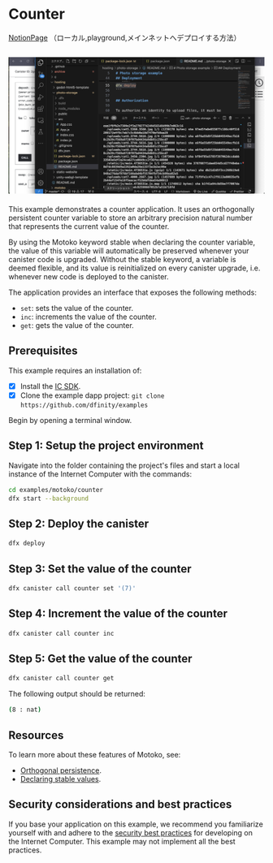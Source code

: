 # Counter

[NotionPage](https://petal-tarsal-2b3.notion.site/Sample-Canister-Deploy-190e519d441a80b1a942d2b1b8283023)
（ローカル,playground,メインネットへデプロイする方法）

![alt text](<counter.png>)
--------------------------------------------------

This example demonstrates a counter application. It uses an orthogonally persistent counter variable to store an arbitrary precision natural number that represents the current value of the counter.

By using the Motoko keyword stable when declaring the counter variable, the value of this variable will automatically be preserved whenever your canister code is upgraded. Without the stable keyword, a variable is deemed flexible, and its value is reinitialized on every canister upgrade, i.e. whenever new code is deployed to the canister.

The application provides an interface that exposes the following methods:

- `set`: sets the value of the counter.
- `inc`: increments the value of the counter.
- `get`: gets the value of the counter.

## Prerequisites
This example requires an installation of:

- [x] Install the [IC SDK](https://internetcomputer.org/docs/current/developer-docs/setup/install/index.mdx).
- [x] Clone the example dapp project: `git clone https://github.com/dfinity/examples`

Begin by opening a terminal window.

## Step 1: Setup the project environment

Navigate into the folder containing the project's files and start a local instance of the Internet Computer with the commands:


```bash
cd examples/motoko/counter
dfx start --background
```

## Step 2: Deploy the canister

```bash
dfx deploy
```

 ## Step 3: Set the value of the counter

```bash
dfx canister call counter set '(7)'
```

## Step 4: Increment the value of the counter

```bash
dfx canister call counter inc
```

## Step 5: Get the value of the counter

```bash
dfx canister call counter get
```

The following output should be returned:

```bash
(8 : nat)
```

## Resources
To learn more about these features of Motoko, see:

- [Orthogonal persistence](https://internetcomputer.org/docs/current/motoko/main/motoko#orthogonal-persistence).
- [Declaring stable values](https://internetcomputer.org/docs/current/motoko/main/upgrades#declaring-stable-variables).


## Security considerations and best practices

If you base your application on this example, we recommend you familiarize yourself with and adhere to the [security best practices](https://internetcomputer.org/docs/current/references/security/) for developing on the Internet Computer. This example may not implement all the best practices.

